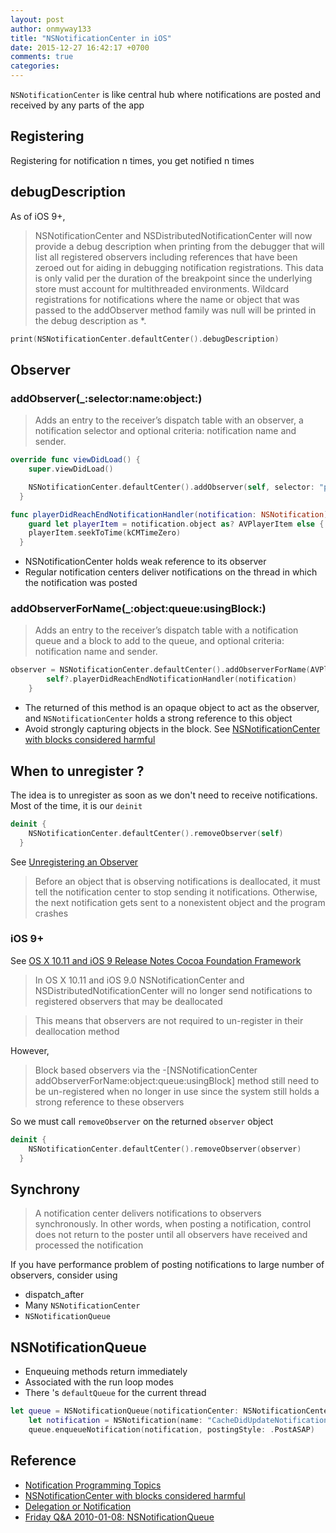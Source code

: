 ```yaml
---
layout: post
author: onmyway133
title: "NSNotificationCenter in iOS"
date: 2015-12-27 16:42:17 +0700
comments: true
categories:
---
```


`NSNotificationCenter` is like central hub where notifications are posted and received by any parts of the app

Registering
--

Registering for notification n times, you get notified n times

debugDescription
--
As of iOS 9+,

> NSNotificationCenter and NSDistributedNotificationCenter will now provide a debug description when printing from the debugger that will list all registered observers including references that have been zeroed out for aiding in debugging notification registrations. This data is only valid per the duration of the breakpoint since the underlying store must account for multithreaded environments. Wildcard registrations for notifications where the name or object that was passed to the addObserver method family was null will be printed in the debug description as *.

```swift
print(NSNotificationCenter.defaultCenter().debugDescription)
```

Observer
--

### addObserver(_:selector:name:object:)
> Adds an entry to the receiver’s dispatch table with an observer, a notification selector and optional criteria: notification name and sender.

```swift
override func viewDidLoad() {
    super.viewDidLoad()

    NSNotificationCenter.defaultCenter().addObserver(self, selector: "playerDidReachEndNotificationHandler:", name: AVPlayerItemDidPlayToEndTimeNotification, object: player.currentItem)
  }

func playerDidReachEndNotificationHandler(notification: NSNotification) {
    guard let playerItem = notification.object as? AVPlayerItem else { return }
    playerItem.seekToTime(kCMTimeZero)
  }
```

- NSNotificationCenter holds weak reference to its observer
- Regular notification centers deliver notifications on the thread in which the notification was posted

### addObserverForName(_:object:queue:usingBlock:)
> Adds an entry to the receiver’s dispatch table with a notification queue and a block to add to the queue, and optional criteria: notification name and sender.

```swift
observer = NSNotificationCenter.defaultCenter().addObserverForName(AVPlayerItemDidPlayToEndTimeNotification, object: player.currentItem, queue: NSOperationQueue.mainQueue()) { [weak self] notification in
        self?.playerDidReachEndNotificationHandler(notification)
    }
```

- The returned of this method is an opaque object to act as the observer, and `NSNotificationCenter` holds a strong reference to this object
- Avoid strongly capturing objects in the block. See [NSNotificationCenter with blocks considered harmful](http://sealedabstract.com/code/nsnotificationcenter-with-blocks-considered-harmful/)

When to unregister ?
--

The idea is to unregister as soon as we don't need to receive notifications. Most of the time, it is our `deinit`

```swift
deinit {
    NSNotificationCenter.defaultCenter().removeObserver(self)
  }
```

See [Unregistering an Observer](https://developer.apple.com/library/ios/documentation/Cocoa/Conceptual/Notifications/Articles/Registering.html#//apple_ref/doc/uid/20000723-CEGCCFID)

> Before an object that is observing notifications is deallocated, it must tell the notification center to stop sending it notifications. Otherwise, the next notification gets sent to a nonexistent object and the program crashes

### iOS 9+
See [OS X 10.11 and iOS 9 Release Notes
Cocoa Foundation Framework](https://developer.apple.com/library/mac/releasenotes/Foundation/RN-Foundation/index.html#10_11NotificationCenter)

> In OS X 10.11 and iOS 9.0 NSNotificationCenter and NSDistributedNotificationCenter will no longer send notifications to registered observers that may be deallocated

> This means that observers are not required to un-register in their deallocation method

However,

> Block based observers via the -[NSNotificationCenter addObserverForName:object:queue:usingBlock] method still need to be un-registered when no longer in use since the system still holds a strong reference to these observers

So we must call `removeObserver` on the returned `observer` object
```swift
deinit {
    NSNotificationCenter.defaultCenter().removeObserver(observer)
  }
```

Synchrony
--
> A notification center delivers notifications to observers synchronously. In other words, when posting a notification, control does not return to the poster until all observers have received and processed the notification

If you have performance problem of posting notifications to large number of observers, consider using

- dispatch_after
- Many `NSNotificationCenter`
- `NSNotificationQueue`

NSNotificationQueue
--
- Enqueuing methods return immediately
- Associated with the run loop modes
- There 's `defaultQueue` for the current thread

```swift
let queue = NSNotificationQueue(notificationCenter: NSNotificationCenter.defaultCenter())
    let notification = NSNotification(name: "CacheDidUpdateNotification", object: self)
    queue.enqueueNotification(notification, postingStyle: .PostASAP)
```

Reference
--
- [Notification Programming Topics](https://developer.apple.com/library/ios/documentation/Cocoa/Conceptual/Notifications/Introduction/introNotifications.html#//apple_ref/doc/uid/10000043-SW1)
- [NSNotificationCenter with blocks considered harmful](http://sealedabstract.com/code/nsnotificationcenter-with-blocks-considered-harmful/)
- [Delegation or Notification](http://useyourloaf.com/blog/delegation-or-notification.html)
- [Friday Q&A 2010-01-08: NSNotificationQueue](https://mikeash.com/pyblog/friday-qa-2010-01-08-nsnotificationqueue.html)
